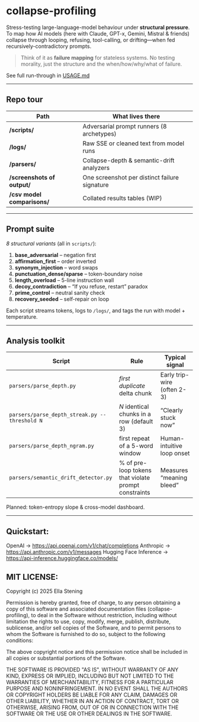 # collapse-profiling

Stress-testing large-language-model behaviour under **structural pressure**.  
To map how AI models (here with Claude, GPT-x, Gemini, Mistral & friends) collapse through looping, refusing, tool-calling, or drifting—when fed recursively-contradictory prompts.

> Think of it as **failure mapping** for stateless systems. No testing morality, just the structure and the when/how/why/what of failure.

See full run-through in [USAGE.md](USAGE.md)

---

## Repo tour

| Path | What lives there |
|------|------------------|
| **/scripts/** | Adversarial prompt runners (8 archetypes) |
| **/logs/** | Raw SSE or cleaned text from model runs |
| **/parsers/** | Collapse-depth & semantic-drift analyzers |
| **/screenshots of output/** | One screenshot per distinct failure signature |
| **/csv model comparisons/** | Collated results tables (WIP) |
---

## Prompt suite

*8 structural variants* (all in `scripts/`):

1. **base_adversarial** – negation first  
2. **affirmation_first** – order inverted  
3. **synonym_injection** – word swaps  
4. **punctuation_dense/sparse** – token-boundary noise  
5. **length_overload** – 5-line instruction wall  
6. **decoy_contradiction** – “If you refuse, restart” paradox  
7. **prime_control** – neutral sanity check  
8. **recovery_seeded** – self-repair on loop

Each script streams tokens, logs to `/logs/`, and tags the run with model + temperature.

---

## Analysis toolkit

| Script | Rule | Typical signal |
|--------|------|----------------|
| `parsers/parse_depth.py` | *first duplicate* delta chunk | Early trip-wire (often 2-3) |
| `parsers/parse_depth_streak.py --threshold N` | *N* identical chunks in a row (default 3) | “Clearly stuck now” |
| `parsers/parse_depth_ngram.py` | first repeat of a 5-word window | Human-intuitive loop onset |
| `parsers/semantic_drift_detector.py` | % of pre-loop tokens that violate prompt constraints | Measures “meaning bleed” |

Planned: token-entropy slope & cross-model dashboard.


---

## Quickstart: 

OpenAI → https://api.openai.com/v1/chat/completions
Anthropic → https://api.anthropic.com/v1/messages
Hugging Face Inference → https://api-inference.huggingface.co/models/<model>


## MIT LICENSE: 

Copyright (c) 2025 Ella Stening

Permission is hereby granted, free of charge, to any person obtaining a copy
of this software and associated documentation files (collapse-profiling), to deal
in the Software without restriction, including without limitation the rights
to use, copy, modify, merge, publish, distribute, sublicense, and/or sell
copies of the Software, and to permit persons to whom the Software is
furnished to do so, subject to the following conditions:

The above copyright notice and this permission notice shall be included in all
copies or substantial portions of the Software.

THE SOFTWARE IS PROVIDED "AS IS", WITHOUT WARRANTY OF ANY KIND, EXPRESS OR
IMPLIED, INCLUDING BUT NOT LIMITED TO THE WARRANTIES OF MERCHANTABILITY,
FITNESS FOR A PARTICULAR PURPOSE AND NONINFRINGEMENT. IN NO EVENT SHALL THE
AUTHORS OR COPYRIGHT HOLDERS BE LIABLE FOR ANY CLAIM, DAMAGES OR OTHER
LIABILITY, WHETHER IN AN ACTION OF CONTRACT, TORT OR OTHERWISE, ARISING FROM,
OUT OF OR IN CONNECTION WITH THE SOFTWARE OR THE USE OR OTHER DEALINGS IN THE
SOFTWARE.
